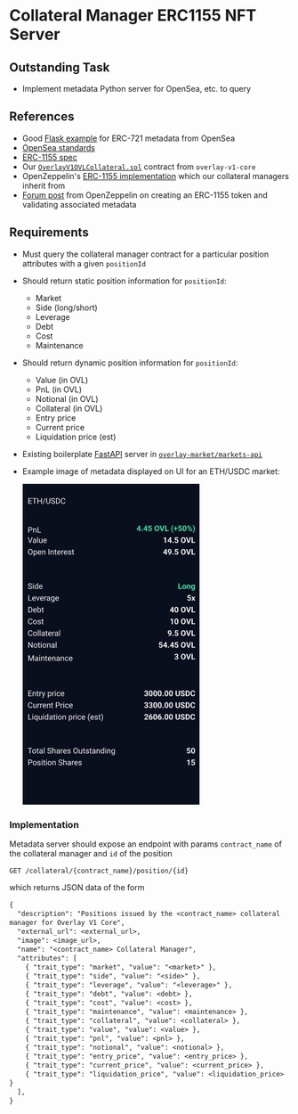 # Collateral Manager ERC1155 NFT Server

## Outstanding Task

- Implement metadata Python server for OpenSea, etc. to query


## References

- Good [Flask example](https://github.com/ProjectOpenSea/metadata-api-python/blob/master/app.py) for ERC-721 metadata from OpenSea
- [OpenSea standards](https://docs.opensea.io/docs/metadata-standards)
- [ERC-1155 spec](https://github.com/ethereum/EIPs/blob/master/EIPS/eip-1155.md#erc-1155-metadata-uri-json-schema)
- Our [`OverlayV1OVLCollateral.sol`](https://github.com/overlay-market/overlay-v1-core/blob/main/contracts/collateral/OverlayV1OVLCollateral.sol) contract from `overlay-v1-core`
- OpenZeppelin's [ERC-1155 implementation](https://github.com/OpenZeppelin/openzeppelin-contracts/blob/master/contracts/token/ERC1155/extensions/ERC1155Supply.sol) which our collateral managers inherit from
- [Forum post](https://forum.openzeppelin.com/t/create-an-erc1155/4433) from OpenZeppelin on creating an ERC-1155 token and validating associated metadata



## Requirements

- Must query the collateral manager contract for a particular position attributes with a given `positionId`
- Should return static position information for `positionId`:

    * Market
    * Side (long/short)
    * Leverage
    * Debt
    * Cost
    * Maintenance


- Should return dynamic position information for `positionId`:

    * Value (in OVL)
    * PnL (in OVL)
    * Notional (in OVL)
    * Collateral (in OVL)
    * Entry price
    * Current price
    * Liquidation price (est)


- Existing boilerplate [FastAPI](https://github.com/tiangolo/fastapi) server in [`overlay-market/markets-api`](https://github.com/overlay-market/markets-api)

- Example image of metadata displayed on UI for an ETH/USDC market:

    ![Position Metadata](../assets/images/erc1155-position-metadata.jpeg)


### Implementation

Metadata server should expose an endpoint with params `contract_name` of the collateral manager and `id` of the position

```
GET /collateral/{contract_name}/position/{id}
```

which returns JSON data of the form

```
{
  "description": "Positions issued by the <contract_name> collateral manager for Overlay V1 Core",
  "external_url": <external_url>,
  "image": <image_url>,
  "name": "<contract_name> Collateral Manager",
  "attributes": [
    { "trait_type": "market", "value": "<market>" },
    { "trait_type": "side", "value": "<side>" },
    { "trait_type": "leverage", "value": "<leverage>" },
    { "trait_type": "debt", "value": <debt> },
    { "trait_type": "cost", "value": <cost> },
    { "trait_type": "maintenance", "value": <maintenance> },
    { "trait_type": "collateral", "value": <collateral> },
    { "trait_type": "value", "value": <value> },
    { "trait_type": "pnl", "value": <pnl> },
    { "trait_type": "notional", "value": <notional> },
    { "trait_type": "entry_price", "value": <entry_price> },
    { "trait_type": "current_price", "value": <current_price> },
    { "trait_type": "liquidation_price", "value": <liquidation_price> }
  ],
}
```
